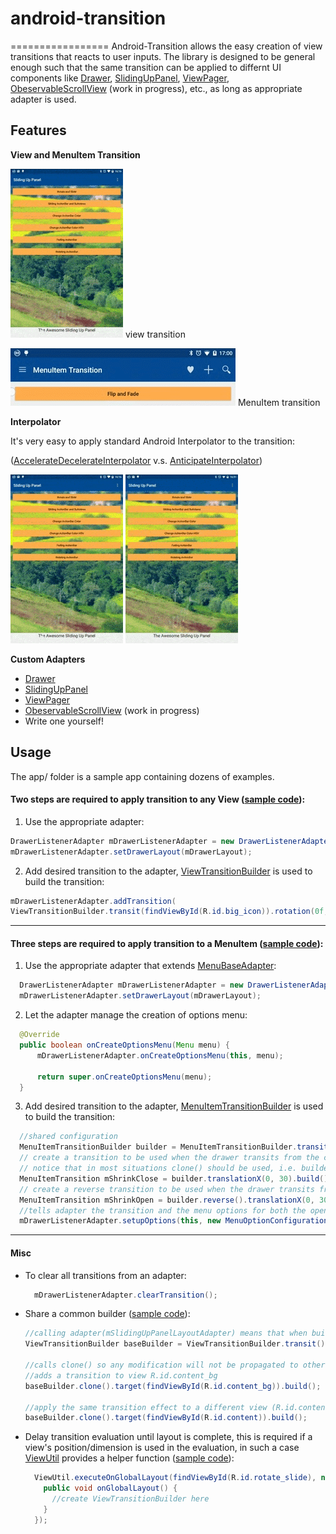 # android-transition
=================
Android-Transition allows the easy creation of view transitions that reacts to user inputs. The library is designed to be general enough such that the same transition can be applied to
differnt UI components like [Drawer](https://developer.android.com/reference/android/support/v4/widget/DrawerLayout.html), [SlidingUpPanel](https://github.com/umano/AndroidSlidingUpPanel), [ViewPager](https://developer.android.com/reference/android/support/v4/view/ViewPager.html), [ObeservableScrollView](https://github.com/ksoichiro/Android-ObservableScrollView) (work in progress), etc., as long as appropriate adapter is used.

Features
--------
**View and MenuItem Transition**

![](/github/slideup_default.gif) view transition

![](/github/menu_shrink_and_fade.gif) MenuItem transition


**Interpolator**

It's very easy to apply standard Android Interpolator to the transition:

([AccelerateDecelerateInterpolator](http://developer.android.com/reference/android/view/animation/AccelerateDecelerateInterpolator.html) v.s. [AnticipateInterpolator](http://developer.android.com/reference/android/view/animation/AnticipateInterpolator.html))

![](/github/slideup_default.gif)
![](/github/slideup_anticipate.gif)


**Custom Adapters**
* [Drawer](https://developer.android.com/reference/android/support/v4/widget/DrawerLayout.html)
* [SlidingUpPanel](https://github.com/umano/AndroidSlidingUpPanel)
* [ViewPager](https://developer.android.com/reference/android/support/v4/view/ViewPager.html)
* [ObeservableScrollView](https://github.com/ksoichiro/Android-ObservableScrollView) (work in progress)
* Write one yourself!

Usage
--------
The app/ folder is a sample app containing dozens of examples.


#### Two steps are required to apply transition to any View ([sample code](https://github.com/kaichunlin/android-transition/blob/master/app/src/main/java/com/kaichunlin/transition/app/DrawerViewActivity.java)):

  1. Use the appropriate adapter:
  
  ```java
  DrawerListenerAdapter mDrawerListenerAdapter = new DrawerListenerAdapter(mDrawerToggle, R.id.drawerList);
  mDrawerListenerAdapter.setDrawerLayout(mDrawerLayout);
  ```
  2. Add desired transition to the adapter, [ViewTransitionBuilder](https://github.com/kaichunlin/android-transition/blob/master/transition/src/main/java/com/kaichunlin/transition/ViewTransitionBuilder.java) is used to build the transition:
  
  ```java
  mDrawerListenerAdapter.addTransition(
  ViewTransitionBuilder.transit(findViewById(R.id.big_icon)).rotation(0f, 360f).scaleX(1f, 0.2f).scaleY(1f, 0f).translationX(200f));
  ```

---
  
#### Three steps are required to apply transition to a MenuItem ([sample code](https://github.com/kaichunlin/android-transition/blob/master/app/src/main/java/com/kaichunlin/transition/app/DrawerMenuItemActivity.java)):

1. Use the appropriate adapter that extends [MenuBaseAdapter](https://github.com/kaichunlin/android-transition/blob/master/transition/src/main/java/com/kaichunlin/transition/adapter/MenuBaseAdapter.java):

  ```java
    DrawerListenerAdapter mDrawerListenerAdapter = new DrawerListenerAdapter(mDrawerToggle, R.id.drawerList);
    mDrawerListenerAdapter.setDrawerLayout(mDrawerLayout);
  ```
2. Let the adapter manage the creation of options menu:

  ```java
    @Override
    public boolean onCreateOptionsMenu(Menu menu) {
        mDrawerListenerAdapter.onCreateOptionsMenu(this, menu);

        return super.onCreateOptionsMenu(menu);
    }
  ```
3. Add desired transition to the adapter, [MenuItemTransitionBuilder](https://github.com/kaichunlin/android-transition/blob/master/transition/src/main/java/com/kaichunlin/transition/MenuItemTransitionBuilder.java) is used to build the transition:

  ```java
    //shared configuration
    MenuItemTransitionBuilder builder = MenuItemTransitionBuilder.transit(toolbar).alpha(1f, 0.5f).scale(1f, 0f).cascade(0.3f).visibleOnStartAnimation(true).invalidateOptionOnStopTransition(this, true);
    // create a transition to be used when the drawer transits from the closed state to the opened state 
    // notice that in most situations clone() should be used, i.e. builder.clone(), to prevent builder picking up effects that should only apply to a single transition 
    MenuItemTransition mShrinkClose = builder.translationX(0, 30).build();
    // create a reverse transition to be used when the drawer transits from the opened state to the closed state 
    MenuItemTransition mShrinkOpen = builder.reverse().translationX(0, 30).build();
    //tells adapter the transition and the menu options for both the opened and closed states
    mDrawerListenerAdapter.setupOptions(this, new MenuOptionConfiguration(mShrinkOpen, R.menu.drawer), new MenuOptionConfiguration(mShrinkClose, R.menu.main));
  ```

---

#### Misc
+ To clear all transitions from an adapter:

  ```java
    mDrawerListenerAdapter.clearTransition();
  ```

+ Share a common builder ([sample code](https://github.com/kaichunlin/android-transition/blob/master/app/src/main/java/com/kaichunlin/transition/app/SlidingUpPanelActivity.java)):

  ```java
  //calling adapter(mSlidingUpPanelLayoutAdapter) means that when builder.build() is called, the resultant transition will automatically be added to mSlidingUpPanelLayoutAdapter
  ViewTransitionBuilder baseBuilder = ViewTransitionBuilder.transit().interpolator(mInterpolator).adapter(mSlidingUpPanelLayoutAdapter).rotationX(42f).scale(0.8f).translationYAsFractionOfHeight(-0.5f);
  
  //calls clone() so any modification will not be propagated to other transitions build from the same builder
  //adds a transition to view R.id.content_bg
  baseBuilder.clone().target(findViewById(R.id.content_bg)).build();
  
  //apply the same transition effect to a different view (R.id.content)
  baseBuilder.clone().target(findViewById(R.id.content)).build();
  ```

+ Delay transition evaluation until layout is complete, this is required if a view's position/dimension is used in the evaluation, in such a case [ViewUtil](https://github.com/kaichunlin/android-transition/blob/master/transition/src/main/java/com/kaichunlin/transition/util/ViewUtil.java) provides a helper function ([sample code](https://github.com/kaichunlin/android-transition/blob/master/app/src/main/java/com/kaichunlin/transition/app/SlidingUpPanelActivity.java)):

  ```java
    ViewUtil.executeOnGlobalLayout(findViewById(R.id.rotate_slide), new ViewTreeObserver.OnGlobalLayoutListener() {
      public void onGlobalLayout() {
        //create ViewTransitionBuilder here
      }
    });
  ```
  
